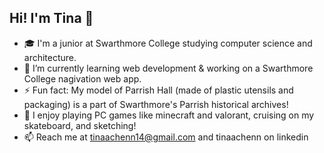 ## Hi! I'm Tina 🌟

- 🎓 I'm a junior at Swarthmore College studying computer science and architecture.
- 🌱 I’m currently learning web development & working on a Swarthmore College nagivation web app.
- ⚡ Fun fact: My model of Parrish Hall (made of plastic utensils and packaging) is a part of Swarthmore's Parrish historical archives!
- 🎱 I enjoy playing PC games like minecraft and valorant, cruising on my skateboard, and sketching!
- 📫 Reach me at tinaachenn14@gmail.com and tinaachenn on linkedin

<!--
### Hi there 👋

- 🌱 I’m currently learning web development through the Odin Project.
- 🛹 I'm learning how to skate 

Here are some ideas to get you started:

- 🔭 I’m currently working on ...
- 🌱 I’m currently learning ...
- 👯 I’m looking to collaborate on ...
- 🤔 I’m looking for help with ...
- 💬 Ask me about ...
- 📫 How to reach me: ...
- 😄 Pronouns: ...
- ⚡ Fun fact: ...
-->
